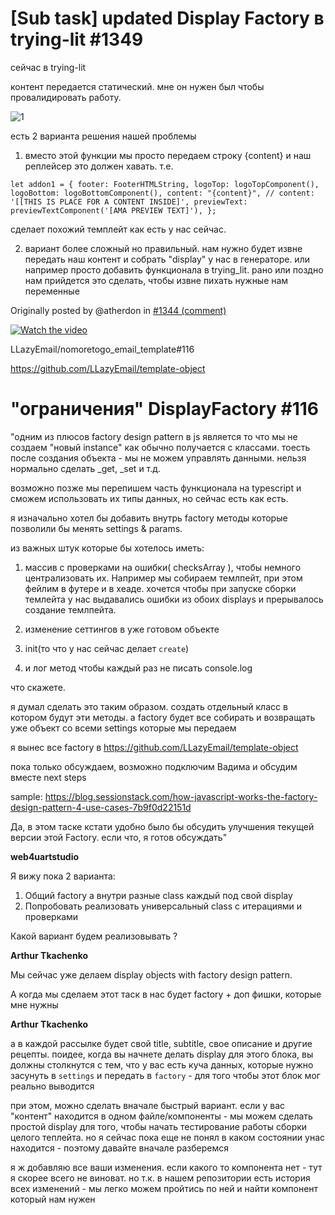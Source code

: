 # [Sub task] updated Display Factory в trying-lit #1349

сейчас в trying-lit

контент передается статический. мне он нужен был чтобы провалидировать работу.

![1](https://user-images.githubusercontent.com/1469198/180264523-d1f36cec-66c5-41f8-8152-02da6905296b.png "1")

есть 2 варианта решения нашей проблемы

1. вместо этой функции мы просто передаем строку {content} и наш реплейсер это должен хавать.
т.е.

`let addon1 = {
  footer: FooterHTMLString,
  logoTop: logoTopComponent(),
  logoBottom: logoBottomComponent(),
  content: "{content}",
  // content: '[[THIS IS PLACE FOR A CONTENT INSIDE]',
  previewText: previewTextComponent('[AMA PREVIEW TEXT]'),
};`

сделает похожий темплейт как есть у нас сейчас.

2. вариант более сложный но правильный. нам нужно будет извне передать наш контент и собрать "display" у нас в генераторе. или например просто добавить функционала в trying_lit.
рано или поздно нам прийдется это сделать, чтобы извне пихать нужные нам переменные

Originally posted by @atherdon in [#1344 (comment)](https://github.com/LLazyEmail/markdown-to-email/issues/1344#issuecomment-1191695447)

[![Watch the video](https://user-images.githubusercontent.com/1469198/180372109-d0e10db9-0765-4d20-9b93-a2993776ff8a.png)](https://user-images.githubusercontent.com/1469198/180372109-d0e10db9-0765-4d20-9b93-a2993776ff8a.mp4)

LLazyEmail/nomoretogo_email_template#116

https://github.com/LLazyEmail/template-object

# "ограничения" DisplayFactory #116


"одним из плюсов factory design pattern в js является то что мы не создаем "новый instance" как обычно получается с классами. тоесть после создания объекта - мы не можем управлять данными. нельзя нормально сделать _get, _set и т.д.

возможно позже мы перепишем часть функционала на typescript и сможем использовать их типы данных, но сейчас есть как есть.

я изначально хотел бы добавить внутрь factory методы которые позволили бы менять settings & params.

из важных штук которые бы хотелось иметь:

1. массив с проверками на ошибки( checksArray ), чтобы немного централизовать их.
Например мы собираем темлпейт, при этом фейлим в футере и в хеаде. хочется чтобы при запуске сборки темлейта у нас выдавались ошибки из обоих displays и прерывалось создание темлпейта.

2. изменение сеттингов в уже готовом объекте

3. init(то что у нас сейчас делает `create`)

4. и лог метод чтобы каждый раз не писать console.log

что скажете.

я думал сделать это таким образом. создать отдельный класс в котором будут эти методы. а factory будет все собирать и возвращать уже объект со всеми settings которые мы передаем

я вынес все factory в https://github.com/LLazyEmail/template-object

пока только обсуждаем, возможно подключим Вадима и обсудим вместе next steps

sample: https://blog.sessionstack.com/how-javascript-works-the-factory-design-pattern-4-use-cases-7b9f0d22151d

Да, в этом таске кстати удобно было бы обсудить улучшения текущей версии этой Factory.
если что, я готов обсуждать"


**web4uartstudio**

Я вижу пока 2 варианта:

1. Общий factory а внутри разные class каждый под свой display
2. Попробовать реализовать универсальный class с итерациями и проверками

Какой вариант будем реализовывать ?


**Arthur Tkachenko**

Мы сейчас уже делаем display objects with factory design pattern.

А когда мы сделаем этот таск в нас будет factory + доп фишки, которые мне
нужны




**Arthur Tkachenko**



а в каждой рассылке будет свой title, subtitle, свое описание и другие рецепты.
поидее, когда вы начнете делать display для этого блока, вы должны столкнутся с тем, что у вас есть куча данных, которые нужно засунуть в `settings` и передать в `factory` - для того чтобы этот блок мог реально выводится

при этом, можно сделать вначале быстрый вариант. если у вас "контент" находится в одном файле/компоненты - мы можем сделать простой display для того, чтобы начать тестирование работы сборки целого теплейта.
но я сейчас пока еще не понял в каком состоянии унас находится - поэтому давайте вначале разберемся

я ж добавляю все ваши изменения. если какого то компонента нет - тут я скорее всего не виноват.
но т.к. в нашем репозитории есть история всех изменений - мы легко можем пройтись по ней и найти компонент который нам нужен
